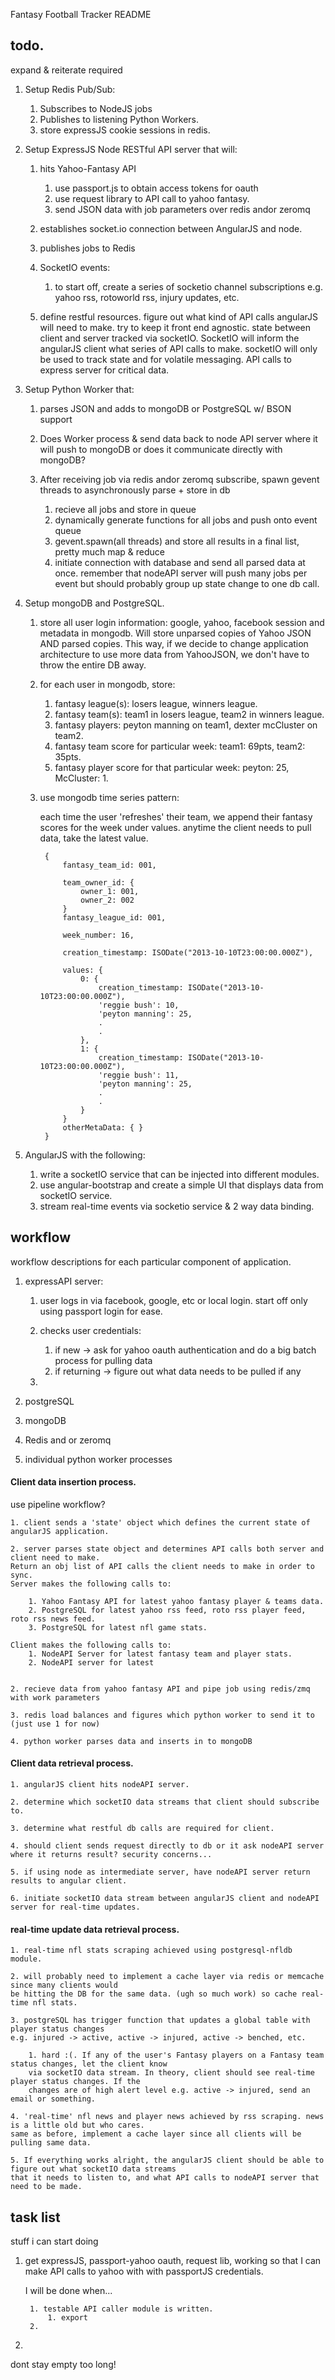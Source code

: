 Fantasy Football Tracker README

## todo.
expand & reiterate required

1. Setup Redis Pub/Sub:
    1. Subscribes to NodeJS jobs
    2. Publishes to listening Python Workers.
    3. store expressJS cookie sessions in redis.

2. Setup ExpressJS Node RESTful API server that will:

    1. hits Yahoo-Fantasy API 
        1. use passport.js to obtain access tokens for oauth
        2. use request library to API call to yahoo fantasy.
        3. send JSON data with job parameters over redis andor zeromq

    2. establishes socket.io connection between AngularJS and node.

    3. publishes jobs to Redis

    4. SocketIO events:
        1. to start off, create a series of socketio channel subscriptions e.g. yahoo rss, rotoworld rss, injury updates, etc.

    5. define restful resources. figure out what kind of API calls angularJS will need to make.
    try to keep it front end agnostic. state between client and server tracked via socketIO.
    SocketIO will inform the angularJS client what series of API calls to make. socketIO will
    only be used to track state and for volatile messaging. API calls to express server for critical data.

3. Setup Python Worker that:

    1. parses JSON and adds to mongoDB or PostgreSQL w/ BSON support

    2. Does Worker process & send data back to node API server where it will push to mongoDB
    or does it communicate directly with mongoDB?

    3. After receiving job via redis andor zeromq subscribe, spawn gevent threads to 
    asynchronously parse + store in db

        1. recieve all jobs and store in queue
        2. dynamically generate functions for all jobs and push onto event queue
        3. gevent.spawn(all threads) and store all results in a final list, pretty much map & reduce
        4. initiate connection with database and send all parsed data at once. 
        remember that nodeAPI server will push many jobs per event but should probably group up state change to one db call.

4. Setup mongoDB and PostgreSQL.

    1. store all user login information: google, yahoo, facebook session and metadata in mongodb.
    Will store unparsed copies of Yahoo JSON AND parsed copies. This way, if we decide to change 
    application architecture to use more data from YahooJSON, we don't have to throw the entire DB away.
    
    2. for each user in mongodb, store:
        1. fantasy league(s): losers league, winners league.
        2. fantasy team(s): team1 in losers league, team2 in winners league.
        3. fantasy players: peyton manning on team1, dexter mcCluster on team2.
        4. fantasy team score for particular week: team1: 69pts, team2: 35pts.
        5. fantasy player score for that particular week: peyton: 25, McCluster: 1.

    3. use mongodb time series pattern:
    
        each time the user 'refreshes' their team, we append their fantasy scores for the week 
        under values. anytime the client needs to pull data, take the latest value.

            {
                fantasy_team_id: 001,

                team_owner_id: {
                    owner_1: 001,
                    owner_2: 002
                }
                fantasy_league_id: 001,

                week_number: 16,

                creation_timestamp: ISODate("2013-10-10T23:00:00.000Z"),

                values: {
                    0: {
                        creation_timestamp: ISODate("2013-10-10T23:00:00.000Z"),
                        'reggie bush': 10,
                        'peyton manning': 25,
                        .
                        .
                    },
                    1: {
                        creation_timestamp: ISODate("2013-10-10T23:00:00.000Z"),
                        'reggie bush': 11,
                        'peyton manning': 25,
                        .
                        .
                    }
                }
                otherMetaData: { }
            }


            

5. AngularJS with the following:
    1. write a socketIO service that can be injected into different modules.
    2. use angular-bootstrap and create a simple UI that displays data from socketIO service.
    3. stream real-time events via socketio service & 2 way data binding.


## workflow
workflow descriptions for each particular component of application.

1. expressAPI server:

    1. user logs in via facebook, google, etc or local login. start off only using passport login for ease.

    2. checks user credentials:
        1. if new -> ask for yahoo oauth authentication and do a big batch process for pulling data
        2. if returning -> figure out what data needs to be pulled if any
        
    3. 

2. postgreSQL

3. mongoDB

4. Redis and or zeromq

5. individual python worker processes

#### Client data insertion process.
use pipeline workflow?
    
    1. client sends a 'state' object which defines the current state of angularJS application. 
    
    2. server parses state object and determines API calls both server and client need to make.
    Return an obj list of API calls the client needs to make in order to sync. 
    Server makes the following calls to:
        
        1. Yahoo Fantasy API for latest yahoo fantasy player & teams data.
        2. PostgreSQL for latest yahoo rss feed, roto rss player feed, roto rss news feed.
        3. PostgreSQL for latest nfl game stats.

    Client makes the following calls to:
        1. NodeAPI Server for latest fantasy team and player stats. 
        2. NodeAPI server for latest 


    2. recieve data from yahoo fantasy API and pipe job using redis/zmq with work parameters

    3. redis load balances and figures which python worker to send it to (just use 1 for now) 

    4. python worker parses data and inserts in to mongoDB

#### Client data retrieval process.

    1. angularJS client hits nodeAPI server.

    2. determine which socketIO data streams that client should subscribe to.

    3. determine what restful db calls are required for client.

    4. should client sends request directly to db or it ask nodeAPI server where it returns result? security concerns...

    5. if using node as intermediate server, have nodeAPI server return results to angular client.

    6. initiate socketIO data stream between angularJS client and nodeAPI server for real-time updates.

#### real-time update data retrieval process.

    1. real-time nfl stats scraping achieved using postgresql-nfldb module.

    2. will probably need to implement a cache layer via redis or memcache since many clients would
    be hitting the DB for the same data. (ugh so much work) so cache real-time nfl stats.

    3. postgreSQL has trigger function that updates a global table with player status changes
    e.g. injured -> active, active -> injured, active -> benched, etc.
        
        1. hard :(. If any of the user's Fantasy players on a Fantasy team status changes, let the client know
        via socketIO data stream. In theory, client should see real-time player status changes. If the
        changes are of high alert level e.g. active -> injured, send an email or something.

    4. 'real-time' nfl news and player news achieved by rss scraping. news is a little old but who cares.
    same as before, implement a cache layer since all clients will be pulling same data.

    5. If everything works alright, the angularJS client should be able to figure out what socketIO data streams
    that it needs to listen to, and what API calls to nodeAPI server that need to be made.

## task list 
stuff i can start doing

1. get expressJS, passport-yahoo oauth, request lib, working so that I can make API calls to yahoo with
with passportJS credentials.
    
    I will be done when...

        1. testable API caller module is written. 
            1. export 
        2. 

2. 


dont stay empty too long!
